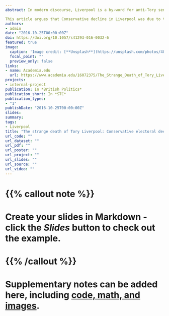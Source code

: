 ```yaml
---
abstract: In modern discourse, Liverpool is a by-word for anti-Tory sentiment, yet the city has not always been so inhospitable for the Conservatives. From the mid-18th century until the 1970s, the Conservatives dominated the city council and often held over half of Liverpool’s parliamentary constituencies. Whilst popular opinion ascribes Conservative decline in Liverpool to Margaret Thatcher, Conservative Prime Minister from 1979 to 1990, it began a decade before Thatcher gained power. 

This article argues that Conservative decline in Liverpool was due to the increasing inability of socialisation to create new Conservative voters, coupled with dissatisfaction with the Heath government and a rejection of unresponsive local party machines. The Liberal Party, through their use of pavement politics, were able to exploit these issues. Their 1973 local election victory allowed them to displace the Conservatives as the main opposition to Labour in most of the city, thus beginning the strange death of Tory Liverpool.
authors:
- admin
date: "2016-10-25T00:00:00Z"
doi: https://doi.org/10.1057/s41293-016-0032-6
featured: true
image:
  caption: 'Image credit: [**Unsplash**](https://unsplash.com/photos/4Q5hUeWONPs)'
  focal_point: ""
  preview_only: false
links:
- name: Academia.edu
  url: https://www.academia.edu/16072375/The_Strange_Death_of_Tory_Liverpool
projects:
- internal-project
publication: In *British Politics*
publication_short: In *STC*
publication_types:
- "1"
publishDate: "2016-10-25T00:00:00Z"
slides: 
summary:
tags:
- Liverpool
title: "The strange death of Tory Liverpool: Conservative electoral decline in Liverpool, 1945–1996"
url_code: ""
url_dataset: ""
url_pdf: ""
url_poster: ""
url_project: ""
url_slides: ""
url_source: ""
url_video: ""
---
```


# {{% callout note %}}
# Create your slides in Markdown - click the *Slides* button to check out the example.
# {{% /callout %}}
# 
# Supplementary notes can be added here, including [code, math, and images](https://wowchemy.com/docs/writing-markdown-latex/).
